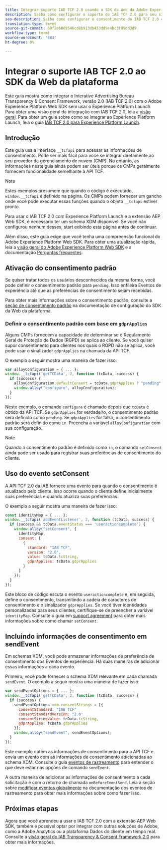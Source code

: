 ```yaml
---
title: Integrar suporte IAB TCF 2.0 usando o SDK da Web da Adobe Experience Platform
description: Saiba como configurar o suporte do IAB TCF 2.0 para seu site sem usar o Adobe Experience Platform Launch.
seo-description: Saiba como configurar o consentimento do IAB TCF 2.0 com o Adobe Experience Platform Web SDK
translation-type: tm+mt
source-git-commit: 69f2e6069546cd8b913db453dd9e4bc3f99dd3d9
workflow-type: tm+mt
source-wordcount: '683'
ht-degree: 0%

---
```



# Integrar o suporte IAB TCF 2.0 ao SDK da Web da plataforma

Este guia mostra como integrar o Interative Advertising Bureau Transparency &amp; Consent Framework, versão 2.0 (IAB TCF 2.0) com o Adobe Experience Platform Web SDK sem usar o Experience Platform Launch. Para obter uma visão geral da integração com IAB TCF 2.0, leia a [visão geral](./overview.md). Para obter um guia sobre como se integrar ao Experience Platform Launch, leia o guia [IAB TCF 2.0 para Experience Platform Launch](./with-launch.md).

## Introdução

Este guia usa a interface `__tcfapi` para acessar as informações de consentimento. Pode ser mais fácil para você se integrar diretamente ao seu provedor de gerenciamento de nuvem (CMP). No entanto, as informações neste guia ainda podem ser úteis porque os CMPs geralmente fornecem funcionalidade semelhante à API TCF.

>[!NOTE]
>
>Estes exemplos presumem que quando o código é executado, `window.__tcfapi` é definido na página. Os CMPs podem fornecer um gancho onde você pode executar essas funções quando o objeto `__tcfapi` estiver pronto.

Para usar o IAB TCF 2.0 com Experience Platform Launch e a extensão AEP Web SDK, é necessário ter um schema XDM disponível. Se você não configurou nenhum desses, start exibindo esta página antes de continuar.

Além disso, este guia exige que você tenha uma compreensão funcional do Adobe Experience Platform Web SDK. Para obter uma atualização rápida, leia a [visão geral do Adobe Experience Platform Web SDK](../../home.md) e a documentação [Perguntas frequentes](../../web-sdk-faq.md).

## Ativação do consentimento padrão

Se quiser tratar todos os usuários desconhecidos da mesma forma, você pode definir o consentimento padrão para `pending`. Isso enfileira Eventos de experiência até que as preferências de consentimento sejam recebidas.

Para obter mais informações sobre o consentimento padrão, consulte a [seção de consentimento padrão](../../fundamentals/configuring-the-sdk.md#default-consent) na documentação de configuração do SDK da Web da plataforma.

### Definir o consentimento padrão com base em `gdprApplies`

Alguns CMPs fornecem a capacidade de determinar se o Regulamento Geral de Proteção de Dados (RGPD) se aplica ao cliente. Se você quiser supor consentimento para clientes nos quais o RGPD não se aplica, você pode usar o sinalizador `gdprApplies` na chamada da API TCF.

O exemplo a seguir mostra uma maneira de fazer isso:

```javascript
var alloyConfiguration = { ... };
window.__tcfapi('getTCData', 2, function (tcData, success) {
  if (success) {
    alloyConfiguration.defaultConsent = tcData.gdprApplies ? "pending" : "in";
    window.alloy("configure", alloyConfiguration);
  }
});
```

Neste exemplo, o comando `configure` é chamado depois que `tcData` é obtido da API TCF. Se `gdprApplies` for verdadeiro, o consentimento padrão será definido como `pending`. Se `gdprApplies` for falso, o consentimento padrão será definido como `in`. Preencha a variável `alloyConfiguration` com sua configuração.

>[!NOTE]
>
>Quando o consentimento padrão é definido como `in`, o comando `setConsent` ainda pode ser usado para registrar suas preferências de consentimento do cliente.

## Uso do evento setConsent

A API TCF 2.0 da IAB fornece uma evento para quando o consentimento é atualizado pelo cliente. Isso ocorre quando o cliente define inicialmente suas preferências e quando atualiza suas preferências.

O exemplo a seguir mostra uma maneira de fazer isso:

```javascript
const identityMap = { ... };
window.__tcfapi('addEventListener', 2, function (tcData, success) {
  if (success && tcData.eventStatus === 'useractioncomplete') {
    window.alloy("setConsent", {
      identityMap,
      consent: [
        {
          standard: "IAB TCF",
          version: "2.0",
          value: tcData.tcString,
          gdprApplies: tcData.gdprApplies
        }
      ]
    });
  }
});
```

Este bloco de código escuta o evento `useractioncomplete` e, em seguida, define o consentimento, transmitindo a cadeia de caracteres de consentimento e o sinalizador `gdprApplies`. Se você tiver identidades personalizadas para seus clientes, certifique-se de preencher a variável `identityMap`. Consulte o guia em [support agreement](../../consent/supporting-consent.md) para obter mais informações sobre como chamar `setConsent`.

## Incluindo informações de consentimento em sendEvent

Em schemas XDM, você pode armazenar informações de preferência de consentimento dos Eventos de experiência. Há duas maneiras de adicionar essas informações a cada evento.

Primeiro, você pode fornecer o schema XDM relevante em cada chamada `sendEvent`. O exemplo a seguir mostra uma maneira de fazer isso:

```javascript
var sendEventOptions = { ... };
window.__tcfapi('getTCData', 2, function (tcData, success) {
  if (success) {
    sendEventOptions.xdm.consentStrings = [{
      consentStandard: "IAB TCF"
      consentStandardVersion: "2.0"
      consentStringValue: tcData.tcString,
      gdprApplies: tcData.gdprApplies
    }];
    window.alloy("sendEvent", sendEventOptions);
  }
});
```

Este exemplo obtém as informações de consentimento para a API TCF e envia um evento com as informações de consentimento adicionadas ao schema XDM. Consulte o guia [eventos de rastreamento](../../fundamentals/tracking-events.md) para entender o que deve estar nas opções de comando `sendEvent`.

A outra maneira de adicionar as informações de consentimento a cada solicitação é com o retorno de chamada `onBeforeEventSend`. Leia a seção sobre [modificar eventos globalmente](../../fundamentals/tracking-events.md#modifying-events-globally) na documentação dos eventos de rastreamento para obter mais informações sobre como fazer isso.

## Próximas etapas

Agora que você aprendeu a usar o IAB TCF 2.0 com a extensão AEP Web SDK, também é possível optar por integrar com outras soluções de Adobe, como a Adobe Analytics ou a plataforma Dados do cliente em tempo real. Consulte a [visão geral do IAB Transparency &amp; Consent Framework 2.0](./overview.md) para obter mais informações.
